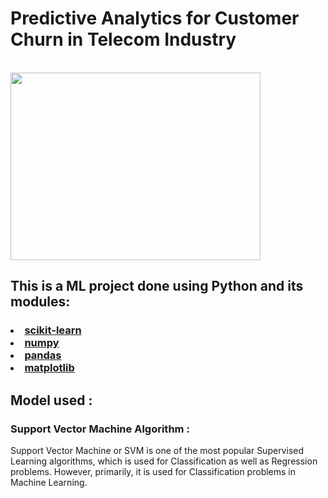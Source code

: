 <h1>Predictive Analytics for Customer Churn in Telecom Industry</h1><br>
<img src="https://github.com/Avinash300802/Major_project_SkillVertex_CustomerChurn_Prediction/blob/main/churn.png" width="400" height="300">


<h2>This is a ML project done using Python and its modules:</h2><h3>
  
  <li><a href="https://scikit-learn.org/">scikit-learn<a></li>
  <li><a href ="https://numpy.org/doc/stable/user/whatisnumpy.html">numpy</a></li>
  <li><a href="https://pandas.pydata.org/docs/getting_started/overview.html#:~:text=pandas%20is%20a%20Python%20package,world%20data%20analysis%20in%20Python.">pandas</a></li>
    <li><a href ="https://matplotlib.org/">matplotlib</a></li></h3>

<h2>Model used : </h2><h3>Support Vector Machine Algorithm :</h3>
<p>Support Vector Machine or SVM is one of the most popular Supervised Learning algorithms, which is used for Classification as well as Regression problems. However, primarily, it is used for Classification problems in Machine Learning.</p>
